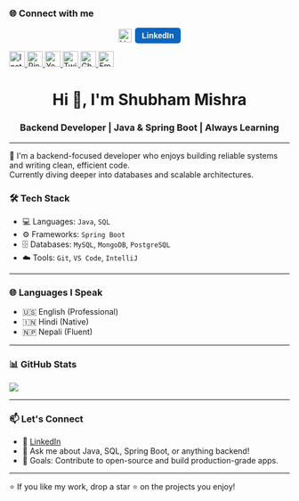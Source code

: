 
### 🌐 Connect with me

<p align="center">
  <a href="https://linkedin.com/in/c3o" style="display: inline-flex; align-items: center; gap: 6px; text-decoration: none;">
    <img src="https://cdn.jsdelivr.net/npm/simple-icons@v9/icons/linkedin.svg" alt="LinkedIn Logo" height="24" style="fill:#0A66C2;" />
    <span style="background-color:#0A66C2; color: white; padding: 6px 12px; border-radius: 5px; font-weight: 600; font-family: Arial, sans-serif;">
      LinkedIn
    </span>
  </a>
</p>
  </a>
  <a href="https://instagram.com/shub.is.a.sailor/">
    <img src="https://img.shields.io/badge/Instagram-E4405F?style=for-the-badge&logo=instagram&logoColor=white" alt="Instagram" height="28" />
  </a>
  <a href="https://pinterest.com/shubflexin">
    <img src="https://img.shields.io/badge/Pinterest-BD081C?style=for-the-badge&logo=pinterest&logoColor=white" alt="Pinterest" height="28" />
  </a>
  <a href="https://youtube.com/@Tarnished_Shubh">
    <img src="https://img.shields.io/badge/YouTube-FF0000?style=for-the-badge&logo=youtube&logoColor=white" alt="YouTube" height="28" />
  </a>
  <a href="https://x.com/S_Profession4l">
    <img src="https://img.shields.io/badge/Twitter-000000?style=for-the-badge&logo=x&logoColor=white" alt="Twitter" height="28" />
  </a>
  <a href="https://www.chess.com/member/professor_s_rated">
    <img src="https://img.shields.io/badge/♞_Chess.com-3B9A57?style=for-the-badge&logoColor=white" alt="Chess.com" height="28" />
  </a>
  <a href="mailto:shub.professional@gmail.com">
    <img src="https://img.shields.io/badge/Email-000000?style=for-the-badge&logo=gmail&logoColor=red&color=FFFFFF&labelColor=FFFFFF" alt="Email" height="28" />
  </a>
</p>




<h1 align="center">Hi 👋, I'm Shubham Mishra</h1>
<h3 align="center">Backend Developer | Java & Spring Boot | Always Learning</h3>

---

🚀 I'm a backend-focused developer who enjoys building reliable systems and writing clean, efficient code.  
Currently diving deeper into databases and scalable architectures.

### 🛠️ Tech Stack
- 💻 Languages: `Java`, `SQL`
- ⚙️ Frameworks: `Spring Boot`
- 🗄️ Databases: `MySQL`, `MongoDB`, `PostgreSQL`
- ☁️ Tools: `Git`, `VS Code`, `IntelliJ`

---

### 🌐 Languages I Speak
- 🇺🇸 English (Professional)
- 🇮🇳 Hindi (Native)
- 🇳🇵 Nepali (Fluent)

---

### 📊 GitHub Stats
<img src="https://streak-stats.demolab.com?user=Shub-DevX&theme=orange-white" />

---

### 📫 Let's Connect
- 💼 [LinkedIn](https://linkedin.com/in/c3o)
- 💬 Ask me about Java, SQL, Spring Boot, or anything backend!
- 🎯 Goals: Contribute to open-source and build production-grade apps.

---

⭐️ If you like my work, drop a star ⭐️ on the projects you enjoy!
